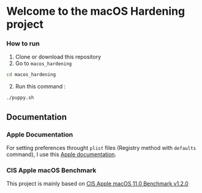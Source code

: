 # Welcome to the macOS Hardening project

### How to run

1. Clone or download this repository
2. Go to `macos_hardening`
```bash
cd macos_hardening
```
2. Run this command :
```bash
./puppy.sh
```

## Documentation


### Apple Documentation

For setting preferences throught `plist` files (Registry method with `defaults` command), I use this [Apple documentation](https://developer.apple.com/documentation/devicemanagement/profile-specific_payload_keys).

### CIS Apple macOS Benchmark

This project is mainly based on [CIS Apple macOS 11.0 Benchmark v1.2.0](https://downloads.cisecurity.org/#/)


